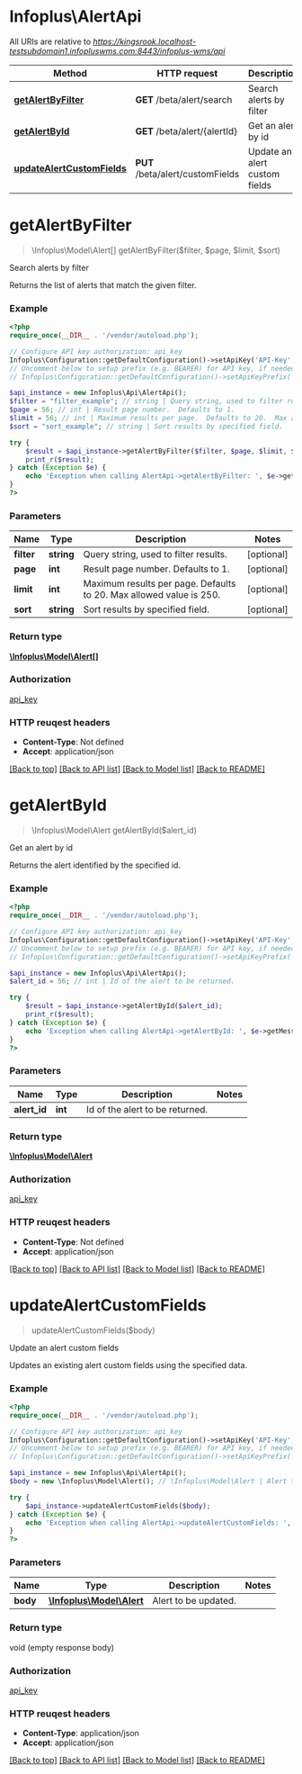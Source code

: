 # Infoplus\AlertApi

All URIs are relative to *https://kingsrook.localhost-testsubdomain1.infopluswms.com:8443/infoplus-wms/api*

Method | HTTP request | Description
------------- | ------------- | -------------
[**getAlertByFilter**](AlertApi.md#getAlertByFilter) | **GET** /beta/alert/search | Search alerts by filter
[**getAlertById**](AlertApi.md#getAlertById) | **GET** /beta/alert/{alertId} | Get an alert by id
[**updateAlertCustomFields**](AlertApi.md#updateAlertCustomFields) | **PUT** /beta/alert/customFields | Update an alert custom fields


# **getAlertByFilter**
> \Infoplus\Model\Alert[] getAlertByFilter($filter, $page, $limit, $sort)

Search alerts by filter

Returns the list of alerts that match the given filter.

### Example 
```php
<?php
require_once(__DIR__ . '/vendor/autoload.php');

// Configure API key authorization: api_key
Infoplus\Configuration::getDefaultConfiguration()->setApiKey('API-Key', 'YOUR_API_KEY');
// Uncomment below to setup prefix (e.g. BEARER) for API key, if needed
// Infoplus\Configuration::getDefaultConfiguration()->setApiKeyPrefix('API-Key', 'BEARER');

$api_instance = new Infoplus\Api\AlertApi();
$filter = "filter_example"; // string | Query string, used to filter results.
$page = 56; // int | Result page number.  Defaults to 1.
$limit = 56; // int | Maximum results per page.  Defaults to 20.  Max allowed value is 250.
$sort = "sort_example"; // string | Sort results by specified field.

try { 
    $result = $api_instance->getAlertByFilter($filter, $page, $limit, $sort);
    print_r($result);
} catch (Exception $e) {
    echo 'Exception when calling AlertApi->getAlertByFilter: ', $e->getMessage(), "\n";
}
?>
```

### Parameters

Name | Type | Description  | Notes
------------- | ------------- | ------------- | -------------
 **filter** | **string**| Query string, used to filter results. | [optional] 
 **page** | **int**| Result page number.  Defaults to 1. | [optional] 
 **limit** | **int**| Maximum results per page.  Defaults to 20.  Max allowed value is 250. | [optional] 
 **sort** | **string**| Sort results by specified field. | [optional] 

### Return type

[**\Infoplus\Model\Alert[]**](Alert.md)

### Authorization

[api_key](../README.md#api_key)

### HTTP reuqest headers

 - **Content-Type**: Not defined
 - **Accept**: application/json

[[Back to top]](#) [[Back to API list]](../README.md#documentation-for-api-endpoints) [[Back to Model list]](../README.md#documentation-for-models) [[Back to README]](../README.md)

# **getAlertById**
> \Infoplus\Model\Alert getAlertById($alert_id)

Get an alert by id

Returns the alert identified by the specified id.

### Example 
```php
<?php
require_once(__DIR__ . '/vendor/autoload.php');

// Configure API key authorization: api_key
Infoplus\Configuration::getDefaultConfiguration()->setApiKey('API-Key', 'YOUR_API_KEY');
// Uncomment below to setup prefix (e.g. BEARER) for API key, if needed
// Infoplus\Configuration::getDefaultConfiguration()->setApiKeyPrefix('API-Key', 'BEARER');

$api_instance = new Infoplus\Api\AlertApi();
$alert_id = 56; // int | Id of the alert to be returned.

try { 
    $result = $api_instance->getAlertById($alert_id);
    print_r($result);
} catch (Exception $e) {
    echo 'Exception when calling AlertApi->getAlertById: ', $e->getMessage(), "\n";
}
?>
```

### Parameters

Name | Type | Description  | Notes
------------- | ------------- | ------------- | -------------
 **alert_id** | **int**| Id of the alert to be returned. | 

### Return type

[**\Infoplus\Model\Alert**](Alert.md)

### Authorization

[api_key](../README.md#api_key)

### HTTP reuqest headers

 - **Content-Type**: Not defined
 - **Accept**: application/json

[[Back to top]](#) [[Back to API list]](../README.md#documentation-for-api-endpoints) [[Back to Model list]](../README.md#documentation-for-models) [[Back to README]](../README.md)

# **updateAlertCustomFields**
> updateAlertCustomFields($body)

Update an alert custom fields

Updates an existing alert custom fields using the specified data.

### Example 
```php
<?php
require_once(__DIR__ . '/vendor/autoload.php');

// Configure API key authorization: api_key
Infoplus\Configuration::getDefaultConfiguration()->setApiKey('API-Key', 'YOUR_API_KEY');
// Uncomment below to setup prefix (e.g. BEARER) for API key, if needed
// Infoplus\Configuration::getDefaultConfiguration()->setApiKeyPrefix('API-Key', 'BEARER');

$api_instance = new Infoplus\Api\AlertApi();
$body = new \Infoplus\Model\Alert(); // \Infoplus\Model\Alert | Alert to be updated.

try { 
    $api_instance->updateAlertCustomFields($body);
} catch (Exception $e) {
    echo 'Exception when calling AlertApi->updateAlertCustomFields: ', $e->getMessage(), "\n";
}
?>
```

### Parameters

Name | Type | Description  | Notes
------------- | ------------- | ------------- | -------------
 **body** | [**\Infoplus\Model\Alert**](\Infoplus\Model\Alert.md)| Alert to be updated. | 

### Return type

void (empty response body)

### Authorization

[api_key](../README.md#api_key)

### HTTP reuqest headers

 - **Content-Type**: application/json
 - **Accept**: application/json

[[Back to top]](#) [[Back to API list]](../README.md#documentation-for-api-endpoints) [[Back to Model list]](../README.md#documentation-for-models) [[Back to README]](../README.md)


